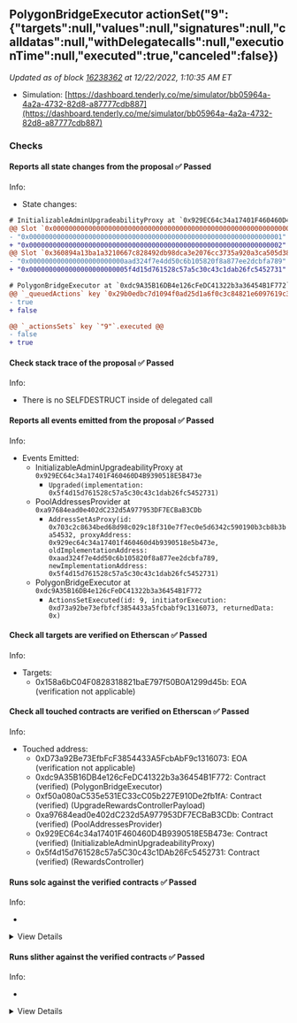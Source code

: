 ## PolygonBridgeExecutor actionSet("9": {"targets":null,"values":null,"signatures":null,"calldatas":null,"withDelegatecalls":null,"executionTime":null,"executed":true,"canceled":false})

_Updated as of block [16238362](https://etherscan.io/block/16238362) at 12/22/2022, 1:10:35 AM ET_

- Simulation: [https://dashboard.tenderly.co/me/simulator/bb05964a-4a2a-4732-82d8-a87777cdb887](https://dashboard.tenderly.co/me/simulator/bb05964a-4a2a-4732-82d8-a87777cdb887)

### Checks

#### Reports all state changes from the proposal ✅ Passed

Info:

- State changes:

```diff
# InitializableAdminUpgradeabilityProxy at `0x929EC64c34a17401F460460D4B9390518E5B473e`
@@ Slot `0x0000000000000000000000000000000000000000000000000000000000000005` @@
- "0x0000000000000000000000000000000000000000000000000000000000000001"
+ "0x0000000000000000000000000000000000000000000000000000000000000002"
@@ Slot `0x360894a13ba1a3210667c828492db98dca3e2076cc3735a920a3ca505d382bbc` @@
- "0x000000000000000000000000aad324f7e4dd50c6b105820f8a877ee2dcbfa789"
+ "0x0000000000000000000000005f4d15d761528c57a5c30c43c1dab26fc5452731"
```

```diff
# PolygonBridgeExecutor at `0xdc9A35B16DB4e126cFeDC41322b3a36454B1F772`
@@ `_queuedActions` key `0x29b0edbc7d1094f0ad25d1a6f0c3c84821e6097619c3861ac38938a2cd58f4b6` @@
- true
+ false

@@ `_actionsSets` key `"9"`.executed @@
- false
+ true

```

#### Check stack trace of the proposal ✅ Passed

Info:

- There is no SELFDESTRUCT inside of delegated call

#### Reports all events emitted from the proposal ✅ Passed

Info:

- Events Emitted:
  - InitializableAdminUpgradeabilityProxy at `0x929EC64c34a17401F460460D4B9390518E5B473e`
    - `Upgraded(implementation: 0x5f4d15d761528c57a5c30c43c1dab26fc5452731)`
  - PoolAddressesProvider at `0xa97684ead0e402dC232d5A977953DF7ECBaB3CDb`
    - `AddressSetAsProxy(id: 0x703c2c8634bed68d98c029c18f310e7f7ec0e5d6342c590190b3cb8b3ba54532, proxyAddress: 0x929ec64c34a17401f460460d4b9390518e5b473e, oldImplementationAddress: 0xaad324f7e4dd50c6b105820f8a877ee2dcbfa789, newImplementationAddress: 0x5f4d15d761528c57a5c30c43c1dab26fc5452731)`
  - PolygonBridgeExecutor at `0xdc9A35B16DB4e126cFeDC41322b3a36454B1F772`
    - `ActionsSetExecuted(id: 9, initiatorExecution: 0xd73a92be73efbfcf3854433a5fcbabf9c1316073, returnedData: 0x)`

#### Check all targets are verified on Etherscan ✅ Passed

Info:

- Targets:
  - 0x158a6bC04F0828318821baE797f50B0A1299d45b: EOA (verification not applicable)

#### Check all touched contracts are verified on Etherscan ✅ Passed

Info:

- Touched address:
  - 0xD73a92Be73EfbFcF3854433A5FcbAbF9c1316073: EOA (verification not applicable)
  - 0xdc9A35B16DB4e126cFeDC41322b3a36454B1F772: Contract (verified) (PolygonBridgeExecutor)
  - 0xf50a080aC535e531EC33cC05b227E910De2fb1fA: Contract (verified) (UpgradeRewardsControllerPayload)
  - 0xa97684ead0e402dC232d5A977953DF7ECBaB3CDb: Contract (verified) (PoolAddressesProvider)
  - 0x929EC64c34a17401F460460D4B9390518E5B473e: Contract (verified) (InitializableAdminUpgradeabilityProxy)
  - 0x5f4d15d761528c57a5C30c43c1DAb26Fc5452731: Contract (verified) (RewardsController)

#### Runs solc against the verified contracts ✅ Passed

Info:

-

<details>
<summary>View Details</summary>
<details>
<summary>View warnings for RewardsController at `0x5f4d15d761528c57a5C30c43c1DAb26Fc5452731`</summary>

```
INFO:CryticCompile:Source code not available, try to fetch the bytecode only
```

</details>

<details>
<summary>View warnings for InitializableAdminUpgradeabilityProxy at `0x929EC64c34a17401F460460D4B9390518E5B473e`</summary>

```
INFO:CryticCompile:Source code not available, try to fetch the bytecode only
```

</details>

<details>
<summary>View warnings for PoolAddressesProvider at `0xa97684ead0e402dC232d5A977953DF7ECBaB3CDb`</summary>

```
INFO:CryticCompile:Source code not available, try to fetch the bytecode only
```

</details>

<details>
<summary>View warnings for PolygonBridgeExecutor at `0xdc9A35B16DB4e126cFeDC41322b3a36454B1F772`</summary>

```
INFO:CryticCompile:Source code not available, try to fetch the bytecode only
```

</details>

<details>
<summary>View warnings for UpgradeRewardsControllerPayload at `0xf50a080aC535e531EC33cC05b227E910De2fb1fA`</summary>

```
INFO:CryticCompile:Source code not available, try to fetch the bytecode only
```

</details>

</details>

#### Runs slither against the verified contracts ✅ Passed

Info:

-

<details>
<summary>View Details</summary>

<details>
<summary>Slither report for RewardsController at `0x5f4d15d761528c57a5C30c43c1DAb26Fc5452731`</summary>

```
Source code not available, try to fetch the bytecode only
No contract were found in None, check the correct compilation
No contract was analyzed
0x5f4d15d761528c57a5C30c43c1DAb26Fc5452731 analyzed (0 contracts with 75 detectors), 0 result(s) found
```

</details>

<details>
<summary>Slither report for InitializableAdminUpgradeabilityProxy at `0x929EC64c34a17401F460460D4B9390518E5B473e`</summary>

```
Source code not available, try to fetch the bytecode only
No contract were found in None, check the correct compilation
No contract was analyzed
0x929EC64c34a17401F460460D4B9390518E5B473e analyzed (0 contracts with 75 detectors), 0 result(s) found
```

</details>

<details>
<summary>Slither report for PoolAddressesProvider at `0xa97684ead0e402dC232d5A977953DF7ECBaB3CDb`</summary>

```
Source code not available, try to fetch the bytecode only
No contract were found in None, check the correct compilation
No contract was analyzed
0xa97684ead0e402dC232d5A977953DF7ECBaB3CDb analyzed (0 contracts with 75 detectors), 0 result(s) found
```

</details>

<details>
<summary>Slither report for PolygonBridgeExecutor at `0xdc9A35B16DB4e126cFeDC41322b3a36454B1F772`</summary>

```
Source code not available, try to fetch the bytecode only
No contract were found in None, check the correct compilation
No contract was analyzed
0xdc9A35B16DB4e126cFeDC41322b3a36454B1F772 analyzed (0 contracts with 75 detectors), 0 result(s) found
```

</details>

<details>
<summary>Slither report for UpgradeRewardsControllerPayload at `0xf50a080aC535e531EC33cC05b227E910De2fb1fA`</summary>

```
Source code not available, try to fetch the bytecode only
No contract were found in None, check the correct compilation
No contract was analyzed
0xf50a080aC535e531EC33cC05b227E910De2fb1fA analyzed (0 contracts with 75 detectors), 0 result(s) found
```

</details>

</details>
